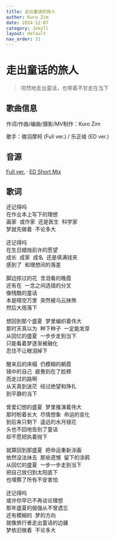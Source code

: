 ```yaml
---
title: 走出童话的旅人
author: Kuro Zim
date: 2024-12-07
category: Jekyll
layout: default
nav_order: 31
---
```


# 走出童话的旅人

> 坦然地走出童话，也带着不甘走在当下

## 歌曲信息

作词/作曲/编曲/摄影/MV制作：Kuro Zim

歌手：徵羽摩柯 (Full ver.) / 乐正绫 (ED ver.)

## 音源

[Full ver.](https://www.bilibili.com/video/BV1dzi9YkE4A) · [ED Short Mix](https://www.bilibili.com/video/BV1NGdDYPEiL/)

## 歌词

<pre>
还记得吗
在作业本上写下的理想
画家 或作家 还是医生 科学家
梦就先做着 不论多大

还记得吗
在生日蜡烛前许的愿望
成长 成家 成名 还是填满钱夹
感到了 和理想间的落差

脚边掠过的花 含泪看的晚霞
还有在 一念之间选错的分叉
像残酷的童话
本是晴空万里 突然被乌云抹煞
然后大雨落下

想回到那个盛夏 梦里编织着伟大
那时天真以为 种下种子 一定能发芽
从回忆的盛夏 一步步走到当下
只能看着梦逐渐被融化
忍住不让眼泪掉下

醒来后的床榻 仍模糊的朝霞
镜中的自己 疲惫刻在了脸颊
而走过的路啊
从天真到迷茫 经过绝望和挣扎
到平静的当下

曾爱幻想的盛夏 梦里推演着伟大
那时盼着长大 尽情想象 命运的变化
到后来只剩下 遥远的水月镜花
头也不回地告别了童话
却不愿把执着抛下

就算回到那盛夏 把命运重新涂画
依然没法抹去 那些遗憾 留下的涂鸦
从回忆的盛夏 一步一步走到当下
把自己放归到太阳底下
也埋葬了所有不安害怕

还记得吗
或许你早已不再谈论理想
那年盛夏的倔强从不曾遗忘
还有模糊的 梦的方向
就像旅行者走出童话的边疆
梦依旧做着 不论多大</pre>

